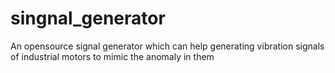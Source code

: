 # singnal_generator
An opensource signal generator which can help generating vibration signals of industrial motors to mimic the anomaly in them
